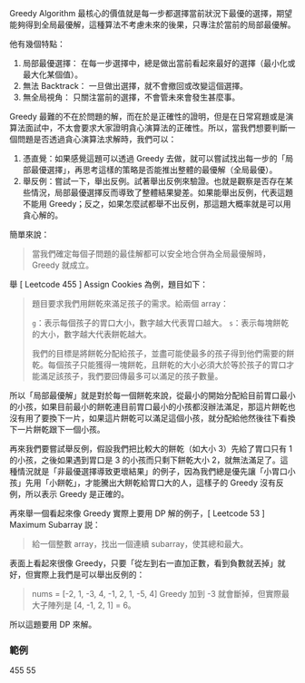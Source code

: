 
Greedy Algorithm 最核心的價值就是每一步都選擇當前狀況下最優的選擇，期望能夠得到全局最優解，這種算法不考慮未來的後果，只專注於當前的局部最優解。

他有幾個特點：
1. 局部最優選擇： 在每一步選擇中，總是做出當前看起來最好的選擇（最小化或最大化某個值）。
2. 無法 Backtrack： 一旦做出選擇，就不會撤回或改變這個選擇。
3. 無全局視角： 只關注當前的選擇，不會管未來會發生甚麼事。

Greedy 最難的不在於問題的解，而在於是正確性的證明，但是在日常寫題或是演算法面試中，不太會要求大家證明貪心演算法的正確性。所以，當我們想要判斷一個問題是否透過貪心演算法求解時，我們可以：

1. 憑直覺：如果感覺這題可以透過 Greedy 去做，就可以嘗試找出每一步的「局部最優選擇」，再思考這樣的策略是否能推出整體的最優解（全局最優）。
2. 舉反例：嘗試一下，舉出反例。試著舉出反例來驗證。也就是觀察是否存在某些情況，局部最優選擇反而導致了整體結果變差。如果能舉出反例，代表這題不能用 Greedy；反之，如果怎麼試都舉不出反例，那這題大概率就是可以用貪心解的。

簡單來說：

> 當我們確定每個子問題的最佳解都可以安全地合併為全局最優解時，Greedy 就成立。

舉 [ Leetcode 455 ] Assign Cookies 為例，題目如下：

> 題目要求我們用餅乾來滿足孩子的需求。給兩個 array：
> 
> `g`：表示每個孩子的胃口大小，數字越大代表胃口越大。
> `s`：表示每塊餅乾的大小，數字越大代表餅乾越大。
> 
> 我們的目標是將餅乾分配給孩子，並盡可能使最多的孩子得到他們需要的餅乾。每個孩子只能獲得一塊餅乾，且餅乾的大小必須大於等於孩子的胃口才能滿足該孩子，我們要回傳最多可以滿足的孩子數量。

所以「局部最優解」就是對於每一個餅乾來說，從最小的開始分配給目前胃口最小的小孩，如果目前最小的餅乾連目前胃口最小的小孩都沒辦法滿足，那這片餅乾也沒有用了要換下一片，如果這片餅乾可以滿足這個小孩，就分配給他然後往下看換下一片餅乾跟下一個小孩。

再來我們要嘗試舉反例，假設我們把比較大的餅乾（如大小 3）先給了胃口只有 1 的小孩，之後如果遇到胃口是 3 的小孩而只剩下餅乾大小 2，就無法滿足了。這種情況就是「非最優選擇導致更壞結果」的例子，因為我們總是優先讓「小胃口小孩」先用「小餅乾」，才能騰出大餅乾給胃口大的人，這樣子的 Greedy 沒有反例，所以表示 Greedy 是正確的。

再來舉一個看起來像 Greedy 實際上要用 DP 解的例子，[ Leetcode 53 ] Maximum Subarray 説：

> 給一個整數 array，找出一個連續 subarray，使其總和最大。

表面上看起來很像 Greedy，只要「從左到右一直加正數，看到負數就丟掉」就好，但實際上我們是可以舉出反例的：

> nums = [-2, 1, -3, 4, -1, 2, 1, -5, 4]
> Greedy 加到 -3 就會斷掉，但實際最大子陣列是 [4, -1, 2, 1] = 6。

所以這題要用 DP 來解。

### 範例

455
55